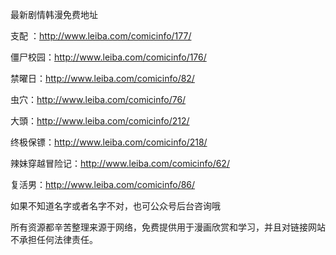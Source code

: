 最新剧情韩漫免费地址

支配 ：http://www.leiba.com/comicinfo/177/

僵尸校园：http://www.leiba.com/comicinfo/176/

禁曜日：http://www.leiba.com/comicinfo/82/

虫穴：http://www.leiba.com/comicinfo/76/

大頭：http://www.leiba.com/comicinfo/212/

终极保镖：http://www.leiba.com/comicinfo/218/

辣妹穿越冒险记：http://www.leiba.com/comicinfo/62/

复活男：http://www.leiba.com/comicinfo/86/

如果不知道名字或者名字不对，也可公众号后台咨询哦

所有资源都辛苦整理来源于网络，免费提供用于漫画欣赏和学习，并且对链接网站不承担任何法律责任。 
